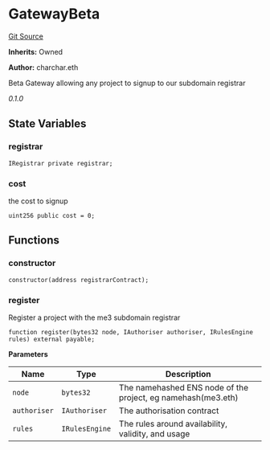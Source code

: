 # GatewayBeta
[Git Source](https://github.com/me3-eth/protocol/blob/7b584c2e2f000cf0ce4649d2bd0bc874fd19925a/src/GatewayBeta.sol)

**Inherits:**
Owned

**Author:**
charchar.eth

Beta Gateway allowing any project to signup to our subdomain registrar

*0.1.0*


## State Variables
### registrar

```solidity
IRegistrar private registrar;
```


### cost
the cost to signup


```solidity
uint256 public cost = 0;
```


## Functions
### constructor


```solidity
constructor(address registrarContract);
```

### register

Register a project with the me3 subdomain registrar


```solidity
function register(bytes32 node, IAuthoriser authoriser, IRulesEngine rules) external payable;
```
**Parameters**

|Name|Type|Description|
|----|----|-----------|
|`node`|`bytes32`|The namehashed ENS node of the project, eg namehash(me3.eth)|
|`authoriser`|`IAuthoriser`|The authorisation contract|
|`rules`|`IRulesEngine`|The rules around availability, validity, and usage|


